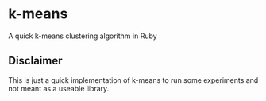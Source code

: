 # k-means #

A quick k-means clustering algorithm in Ruby

## Disclaimer ##
This is just a quick implementation of k-means to run some experiments and not meant as a useable library.